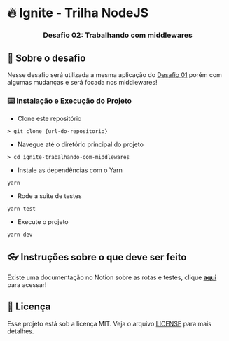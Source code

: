 # 🔥 Ignite - Trilha NodeJS

<h3 align="center">
  Desafio 02: Trabalhando com middlewares
</h3>

## :rocket: Sobre o desafio

Nesse desafio será utilizada a mesma aplicação do [Desafio 01](https://github.com/jfelipearaujo/ignite-desafio-conceitos-do-nodejs) porém com algumas mudanças e será focada nos middlewares!

### :keyboard: Instalação e Execução do Projeto

- Clone este repositório

```
> git clone {url-do-repositorio}
```

- Navegue até o diretório principal do projeto

```
> cd ignite-trabalhando-com-middlewares
```

- Instale as dependências com o Yarn

```
yarn
```

- Rode a suite de testes

```
yarn test
```

- Execute o projeto

```
yarn dev
```

## :eyeglasses: Instruções sobre o que deve ser feito

Existe uma documentação no Notion sobre as rotas e testes, clique **[aqui](https://www.notion.so/Desafio-02-Trabalhando-com-middlewares-4f89bf538c2e4ee291382b92bdc36790)** para acessar!

## :memo: Licença

Esse projeto está sob a licença MIT. Veja o arquivo [LICENSE](https://github.com/git/git-scm.com/blob/master/MIT-LICENSE.txt) para mais detalhes.